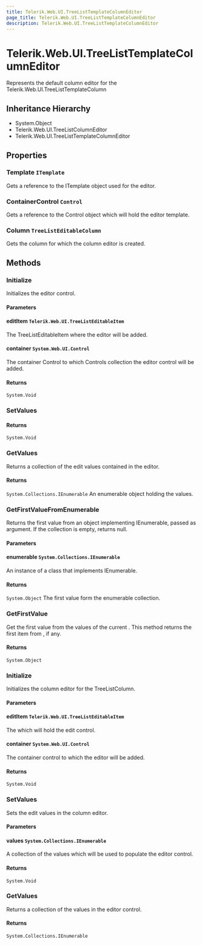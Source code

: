 ```yaml
---
title: Telerik.Web.UI.TreeListTemplateColumnEditor
page_title: Telerik.Web.UI.TreeListTemplateColumnEditor
description: Telerik.Web.UI.TreeListTemplateColumnEditor
---
```


# Telerik.Web.UI.TreeListTemplateColumnEditor

Represents the default column editor for the Telerik.Web.UI.TreeListTemplateColumn

## Inheritance Hierarchy

* System.Object
* Telerik.Web.UI.TreeListColumnEditor
* Telerik.Web.UI.TreeListTemplateColumnEditor

## Properties

###  Template `ITemplate`

Gets a reference to the ITemplate object used for the editor.

###  ContainerControl `Control`

Gets a reference to the Control object which will hold the editor template.

###  Column `TreeListEditableColumn`

Gets the column for which the column editor is created.

## Methods

###  Initialize

Initializes the editor control.

#### Parameters

#### editItem `Telerik.Web.UI.TreeListEditableItem`

The TreeListEditableItem where the editor will be added.

#### container `System.Web.UI.Control`

The container Control to which Controls collection the editor control will be added.

#### Returns

`System.Void` 

###  SetValues

#### Returns

`System.Void` 

###  GetValues

Returns a collection of the edit values contained in the editor.

#### Returns

`System.Collections.IEnumerable` An enumerable object holding the values.

###  GetFirstValueFromEnumerable

Returns the first value from an object implementing IEnumerable, passed as argument. 
            If the collection is empty, returns null.

#### Parameters

#### enumerable `System.Collections.IEnumerable`

An instance of a class that implements IEnumerable.

#### Returns

`System.Object` The first value form the enumerable collection.

###  GetFirstValue

Get the first value from the values of the current .
            This method returns the first item from , if any.

#### Returns

`System.Object` 

###  Initialize

Initializes the column editor for the TreeListColumn.

#### Parameters

#### editItem `Telerik.Web.UI.TreeListEditableItem`

The  which will hold the edit control.

#### container `System.Web.UI.Control`

The container control to which the editor will be added.

#### Returns

`System.Void` 

###  SetValues

Sets the edit values in the column editor.

#### Parameters

#### values `System.Collections.IEnumerable`

A collection of the values which will be used to populate the editor control.

#### Returns

`System.Void` 

###  GetValues

Returns a collection of the values in the editor control.

#### Returns

`System.Collections.IEnumerable` 

